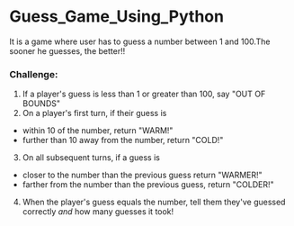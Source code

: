 # Guess_Game_Using_Python
It is a game where user has to guess a number between 1 and 100.The sooner he guesses, the better!!
### **Challenge:** <br>
1. If a player's guess is less than 1 or greater than 100, say "OUT OF BOUNDS"<br>
2. On a player's first turn, if their guess is<br>
 * within 10 of the number, return "WARM!" <br>
 * further than 10 away from the number, return "COLD!"<br>
3. On all subsequent turns, if a guess is <br>
 * closer to the number than the previous guess return "WARMER!"<br>
 * farther from the number than the previous guess, return "COLDER!"<br>
4. When the player's guess equals the number, tell them they've guessed correctly *and* how many guesses it took!

